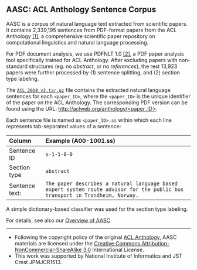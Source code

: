 ## AASC: ACL Anthology Sentence Corpus

AASC is a corpus of natural language text extracted from scientific papers.
It contains 2,339,195 sentences from PDF-format papers from the ACL Anthology [[1]](http://aclanthology.info/), a comprehensive scientific paper repository on computational linguistics and natural language processing.

For PDF document analysis, we use PDFNLT 1.0 [[2]](https://github.com/KMCS-NII/PDFNLT-1.0), a PDF paper analysis tool specifically trained for ACL Anthology. After excluding papers with non-standard structures (eg. no _abstract_, or no _references_), the rest 13,923 papers were further processed by (1) sentence splitting, and (2) section type labeling.

The <a href="https://kmcs.nii.ac.jp/resource/AASC/ACL_2018_v2.tar.gz">`ACL_2018_v2.tar.gz`</a> file contains the extracted natural language sentences for each `<paper_ID>`, where the `<paper_ID>` is the unique identifier of the paper on the ACL Anthology. The corresponding PDF version can be found using the URL:
[http://aclweb.org/anthology/<paper_ID>](http://aclweb.org/anthology/<paper_ID>).

Each sentence file is named as `<paper_ID>.ss` within which each line represents tab-separated values of a sentence:

|Column|Example  (A00-1001.ss)|
|:-----------|:-----------|
| Sentence ID | `s-1-1-0-0` |
| Section type | `abstract` | 
| Sentence text: | `The paper describes a natural language based expert system route advisor for the public bus transport in Trondheim, Norway.` |

A simple dictionary-based classifier was used for the section type labeling.

For details, see also our [Overview of AASC](https://kmcs.nii.ac.jp/resource/AASC/AASC.html)

---
* Following the copyright policy of the original [ACL Anthology](https://www.aclweb.org/anthology/), AASC materials are licensed under the [Creative Commons Attribution-NonCommercial-ShareAlike 3.0](https://creativecommons.org/licenses/by-nc-sa/3.0/) International License.  
* This work was supported by National Institute of Informatics and JST Crest JPMJCR1513.
